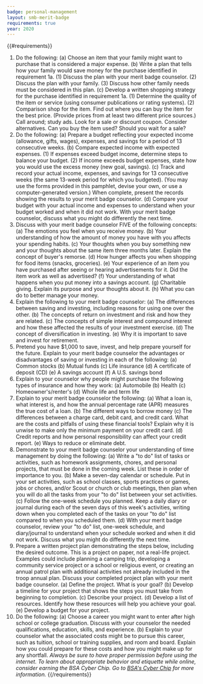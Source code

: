 ```yaml
---
badge: personal-management
layout: smb-merit-badge
requirements: true
year: 2020
---
```


{{#requirements}}
1. Do the following:
    (a) Choose an item that your family might want to purchase that is considered a major expense.
    (b) Write a plan that tells how your family would save money for the purchase identified in requirement 1a.
        (1) Discuss the plan with your merit badge counselor.
        (2) Discuss the plan with your family.
        (3) Discuss how other family needs must be considered in this plan.
    (c) Develop a written shopping strategy for the purchase identified in requirement 1a.
        (1) Determine the quality of the item or service (using consumer publications or rating systems).
        (2) Comparison shop for the item. Find out where you can buy the item for the best price. (Provide prices from at least two different price sources.) Call around; study ads. Look for a sale or discount coupon. Consider alternatives. Can you buy the item used? Should you wait for a sale?
2. Do the following:
    (a) Prepare a budget reflecting your expected income (allowance, gifts, wages), expenses, and savings for a period of 13 consecutive weeks.
    (b) Compare expected income with expected expenses.
        (1) If expenses exceed budget income, determine steps to balance your budget.
        (2) If income exceeds budget expenses, state how you would use the excess money (new goal, savings).
    (c) Track and record your actual income, expenses, and savings for 13 consecutive weeks (the same 13-week period for which you budgeted). (You may use the forms provided in this pamphlet, devise your own, or use a computer-generated version.) When complete, present the records showing the results to your merit badge counselor.
    (d) Compare your budget with your actual income and expenses to understand when your budget worked and when it did not work. With your merit badge counselor, discuss what you might do differently the next time.
3. Discuss with your merit badge counselor FIVE of the following concepts:
    (a) The emotions you feel when you receive money.
    (b) Your understanding of how the amount of money you have with you affects your spending habits.
    (c) Your thoughts when you buy something new and your thoughts about the same item three months later. Explain the concept of buyer's remorse.
    (d) How hunger affects you when shopping for food items (snacks, groceries).
    (e) Your experience of an item you have purchased after seeing or hearing advertisements for it. Did the item work as well as advertised?
    (f) Your understanding of what happens when you put money into a savings account.
    (g) Charitable giving. Explain its purpose and your thoughts about it.
    (h) What you can do to better manage your money.
4. Explain the following to your merit badge counselor:
    (a) The differences between saving and investing, including reasons for using one over the other.
    (b) The concepts of return on investment and risk and how they are related.
    (c) The concepts of simple interest and compound interest and how these affected the results of your investment exercise.
    (d) The concept of diversification in investing.
    (e) Why it is important to save and invest for retirement.
5. Pretend you have $1,000 to save, invest, and help prepare yourself for the future. Explain to your merit badge counselor the advantages or disadvantages of saving or investing in each of the following:
    (a) Common stocks
    (b) Mutual funds
    (c) Life insurance
    (d) A certificate of deposit (CD)
    (e) A savings account
    (f) A U.S. savings bond
6. Explain to your counselor why people might purchase the following types of insurance and how they work:
    (a) Automobile
    (b) Health
    (c) Homeowner's/renter's
    (d) Whole life and term life
7. Explain to your merit badge counselor the following:
    (a) What a loan is, what interest is, and how the annual percentage rate (APR) measures the true cost of a loan.
    (b) The different ways to borrow money
    (c) The differences between a charge card, debit card, and credit card. What are the costs and pitfalls of using these financial tools? Explain why it is unwise to make only the minimum payment on your credit card.
    (d) Credit reports and how personal responsibility can affect your credit report.
    (e) Ways to reduce or eliminate debt.
8. Demonstrate to your merit badge counselor your understanding of time management by doing the following:
    (a) Write a "to do" list of tasks or activities, such as homework assignments, chores, and personal projects, that must be done in the coming week. List these in order of importance to you.
    (b) Make a seven-day calendar or schedule. Put in your set activities, such as school classes, sports practices or games, jobs or chores, and/or Scout or church or club meetings, then plan when you will do all the tasks from your "to do" list between your set activities.
    (c) Follow the one-week schedule you planned. Keep a daily diary or journal during each of the seven days of this week's activities, writing down when you completed each of the tasks on your "to do" list compared to when you scheduled them.
    (d) With your merit badge counselor, review your "to do" list, one-week schedule, and diary/journal to understand when your schedule worked and when it did not work. Discuss what you might do differently the next time.
9. Prepare a written project plan demonstrating the steps below, including the desired outcome. This is a project on paper, not a real-life project. Examples could include planning a camping trip, developing a community service project or a school or religious event, or creating an annual patrol plan with additional activities not already included in the troop annual plan. Discuss your completed project plan with your merit badge counselor.
    (a) Define the project. What is your goal?
    (b) Develop a timeline for your project that shows the steps you must take from beginning to completion.
    (c) Describe your project.
    (d) Develop a list of resources. Identify how these resources will help you achieve your goal.
    (e) Develop a budget for your project.
10. Do the following:
    (a) Choose a career you might want to enter after high school or college graduation. Discuss with your counselor the needed qualifications, education, skills, and experience.
    (b) Explain to your counselor what the associated costs might be to pursue this career, such as tuition, school or training supplies, and room and board. Explain how you could prepare for these costs and how you might make up for any shortfall.
*Always be sure to have proper permission before using the internet. To learn about appropriate behavior and etiquette while online, consider earning the BSA Cyber Chip. Go to [BSA's Cyber Chip](https://www.scouting.org/training/youth-protection/cyber-chip/) for more information.*
{{/requirements}}
